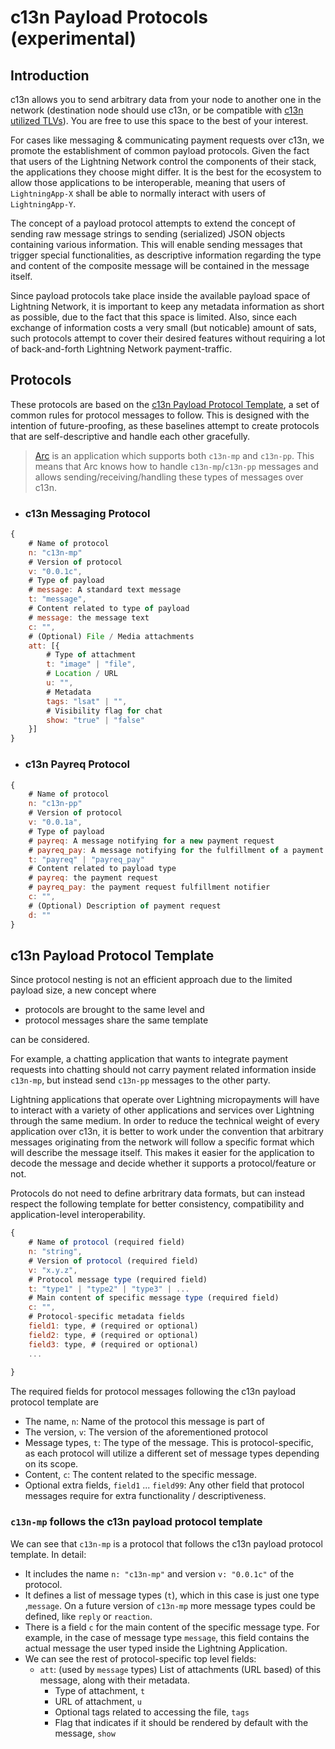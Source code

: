 # c13n Payload Protocols (experimental)

## Introduction

c13n allows you to send arbitrary data from your node to another one in the network (destination node should use c13n, or be compatible with [c13n utilized TLVs](index.md#a-few-words-on-tlvs)). You are free to use this space to the best of your interest.

For cases like messaging & communicating payment requests over c13n, we promote the establishment of common payload protocols. Given the fact that users of the Lightning Network control the components of their stack, the applications they choose might differ. It is the best for the ecosystem to allow those applications to be interoperable, meaning that users of `LightningApp-X` shall be able to normally interact with users of `LightningApp-Y`.

The concept of a payload protocol attempts to extend the concept of sending raw message strings to sending (serialized) JSON objects containing various information. This will enable sending messages that trigger special functionalities, as descriptive information regarding the type and content of the composite message will be contained in the message itself.

Since payload protocols take place inside the available payload space of Lightning Network, it is important to keep any metadata information as short as possible, due to the fact that this space is limited. Also, since each exchange of information costs a very small (but noticable) amount of sats, such protocols attempt to cover their desired features without requiring a lot of back-and-forth Lightning Network payment-traffic.



## Protocols

These protocols are based on the [c13n Payload Protocol Template](#c13n-payload-protocol-template), a set of common rules for protocol messages to follow. This is designed with the intention of future-proofing, as these baselines attempt to create protocols that are self-descriptive and handle each other gracefully.

> [Arc](https://github.com/c13n-io/arc) is an application which supports both `c13n-mp` and `c13n-pp`.
> This means that Arc knows how to handle `c13n-mp`/`c13n-pp` messages and allows sending/receiving/handling these types of messages over c13n.

- ### c13n Messaging Protocol

```js
{
    # Name of protocol
    n: "c13n-mp"
    # Version of protocol
    v: "0.0.1c",
    # Type of payload
    # message: A standard text message
    t: "message",
    # Content related to type of payload
    # message: the message text
    c: "",
    # (Optional) File / Media attachments
    att: [{
        # Type of attachment
        t: "image" | "file",
        # Location / URL
        u: "",
        # Metadata
        tags: "lsat" | "",
        # Visibility flag for chat
        show: "true" | "false"
    }]
}
```

- ### c13n Payreq Protocol

```js
{
    # Name of protocol
    n: "c13n-pp"
    # Version of protocol
    v: "0.0.1a",
    # Type of payload
    # payreq: A message notifying for a new payment request
    # payreq_pay: A message notifying for the fulfillment of a payment request
    t: "payreq" | "payreq_pay"
    # Content related to payload type
    # payreq: the payment request
    # payreq_pay: the payment request fulfillment notifier
    c: "",
    # (Optional) Description of payment request
    d: ""
}
```
## c13n Payload Protocol Template

Since protocol nesting is not an efficient approach due to the limited payload size, a new concept where 

- protocols are brought to the same level and 
- protocol messages share the same template

can be considered.

For example, a chatting application that wants to integrate payment requests into chatting should not carry payment related information inside `c13n-mp`, but instead send `c13n-pp` messages to the other party.

Lightning applications that operate over Lightning micropayments will have to interact with a variety of other applications and services over Lightning through the same medium. In order to reduce the technical weight of every application over c13n, it is better to work under the convention that arbitrary messages originating from the network will follow a specific format which will describe the message itself. This makes it easier for the application to decode the message and decide whether it supports a protocol/feature or not.

Protocols do not need to define arbritrary data formats, but can instead respect the following template for better consistency, compatibility and application-level interoperability.


```js
{
    # Name of protocol (required field)
    n: "string",
    # Version of protocol (required field)
    v: "x.y.z",
    # Protocol message type (required field)
    t: "type1" | "type2" | "type3" | ...
    # Main content of specific message type (required field)
    c: "",
    # Protocol-specific metadata fields
    field1: type, # (required or optional)
    field2: type, # (required or optional)
    field3: type, # (required or optional)
    ...
    
}
```

The required fields for protocol messages following the c13n payload protocol template are
- The name, `n`: Name of the protocol this message is part of
- The version, `v`: The version of the aforementioned protocol
- Message types, `t`: The type of the message. This is protocol-specific, as each protocol will utilize a different set of message types depending on its scope.
- Content, `c`: The content related to the specific message.
- Optional extra fields, `field1` ... `field99`: Any other field that protocol messages require for extra functionality / descriptiveness.



### `c13n-mp` follows the c13n payload protocol template

We can see that `c13n-mp` is a protocol that follows the c13n payload protocol template. In detail:

- It includes the name `n: "c13n-mp"` and version `v: "0.0.1c"` of the protocol.
- It defines a list of message types (`t`), which in this case is just one type ,`message`. On a future version of `c13n-mp` more message types could be defined, like `reply` or `reaction`.
- There is a field `c` for the main content of the specific message type. For example, in the case of message type `message`, this field contains the actual message the user typed inside the Lightning Application.
- We can see the rest of protocol-specific top level fields:
    - `att`: (used by `message` types) List of attachments (URL based) of this message, along with their metadata.
        * Type of attachment, `t`
        * URL of attachment, `u`
        * Optional tags related to accessing the file, `tags`
        * Flag that indicates if it should be rendered by default with the message, `show`